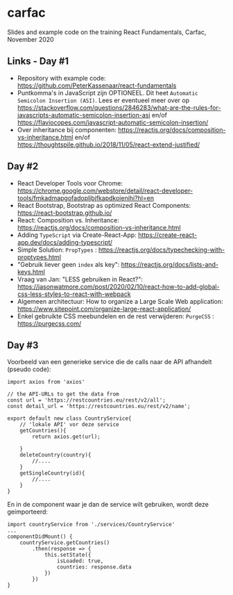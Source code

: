# carfac
Slides and example code on the training React Fundamentals, Carfac, November 2020

## Links - Day #1
- Repository with example code: https://github.com/PeterKassenaar/react-fundamentals
- Puntkomma's in JavaScript zijn OPTIONEEL. Dit heet `Automatic Semicolon Insertion (ASI)`. Lees er eventueel meer over op 
https://stackoverflow.com/questions/2846283/what-are-the-rules-for-javascripts-automatic-semicolon-insertion-asi en/of https://flaviocopes.com/javascript-automatic-semicolon-insertion/
- Over inheritance bij componenten: https://reactjs.org/docs/composition-vs-inheritance.html en/of https://thoughtspile.github.io/2018/11/05/react-extend-justified/

## Day #2
- React Developer Tools voor Chrome: https://chrome.google.com/webstore/detail/react-developer-tools/fmkadmapgofadopljbjfkapdkoienihi?hl=en
- React Bootstrap, Bootstrap as optimized React Components: https://react-bootstrap.github.io/
- React: Composition vs. Inheritance: https://reactjs.org/docs/composition-vs-inheritance.html
- Adding `TypeScript` via Create-React-App: https://create-react-app.dev/docs/adding-typescript/
- Simple Solution: `PropTypes` : https://reactjs.org/docs/typechecking-with-proptypes.html
- "Gebruik liever geen `index` als key": https://reactjs.org/docs/lists-and-keys.html
- Vraag van Jan: "LESS gebruiken in React?": https://jasonwatmore.com/post/2020/02/10/react-how-to-add-global-css-less-styles-to-react-with-webpack
- Algemeen architectuur: How to organize a Large Scale Web application: https://www.sitepoint.com/organize-large-react-application/
- Enkel gebruikte CSS meebundelen en de rest verwijderen: `PurgeCSS` : https://purgecss.com/

## Day #3
Voorbeeld van een generieke service die de calls naar de API afhandelt (pseudo code):

```
import axios from 'axios'

// the API-URLs to get the data from
const url = 'https://restcountries.eu/rest/v2/all';
const detail_url = 'https://restcountries.eu/rest/v2/name';

export default new class CountryService{
	// 'lokale API' vor deze service
	getCountries(){
		return axios.get(url);

	}
	deleteCountry(country){
		//....
	}
	getSingleCountry(id){
		//....
	}
}
``` 

En in de component waar je dan de service wilt gebruiken, wordt deze geimporteerd:

```
import countryService from './services/CountryService'
...
componentDidMount() {
    countryService.getCountries()
        .then(response => {
            this.setState({
                isLoaded: true,
                countries: response.data
            })
        })
}
```



